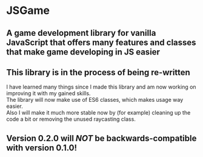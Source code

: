 # JSGame
## A game development library for vanilla JavaScript that offers many features and classes that make game developing in JS easier
  
  
## This library is in the process of being re-written
I have learned many things since I made this library and am now working on improving it with my gained skills.  
The library will now make use of ES6 classes, which makes usage way easier.  
Also I will make it much more stable now by (for example) cleaning up the code a bit or removing the unused raycasting class.  

## Version 0.2.0 will *NOT* be backwards-compatible with version 0.1.0!
